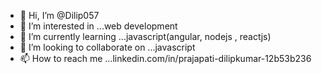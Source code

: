 - 👋 Hi, I’m @Dilip057
- 👀 I’m interested in ...web development
- 🌱 I’m currently learning ...javascript(angular, nodejs , reactjs)
- 💞️ I’m looking to collaborate on ...javascript
- 📫 How to reach me ...linkedin.com/in/prajapati-dilipkumar-12b53b236
<!---
Dilip057/Dilip057 is a ✨ special ✨ repository because its `README.md` (this file) appears on your GitHub profile.
You can click the Preview link to take a look at your changes.
--->
